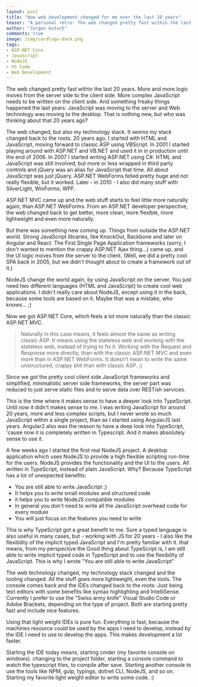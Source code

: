 ```yaml
--- 
layout: post
title: "How web development changed for me over the last 20 years"
teaser: "A personal retro: The web changed pretty fast within the last 20 years. More and more logic moves from the server side to the client side. More complex JavaScript needs to be written on the client side. And something freaky things happened the last years: JavaScript was moving to the server and web technology was moving to the desktop. This is nothing new, but who was thinking about that 20 years ago?"
author: "Jürgen Gutsch"
comments: true
image: /img/cardlogo-dark.png
tags: 
- ASP.NET Core
- JavaScript
- NodeJS
- VS Code
- Web Development
---
```


The web changed pretty fast within the last 20 years. More and more logic moves from the server side to the client side. More complex JavaScript needs to be written on the client side. And something freaky things happened the last years: JavaScript was moving to the server and Web technology was moving to the desktop. That is nothing new, but who was thinking about that 20 years ago?

The web changed, but also my technology stack. It seems my stack changed back to the roots.  20 years ago, I started with HTML and JavaScript, moving forward to classic ASP using VBScript. In 2001 I started playing around with ASP.NET and VB.NET and used it in in production until the end of 2006. In 2007 I started writing ASP.NET using C#. HTML and JavaScript was still involved, but more or less wrapped in third party controls and jQuery was an alias for JavaScript that time. All about JavaScript was just jQuery. ASP.NET WebForms felled pretty huge and not really flexible, but it worked. Later - in 2010 - I also did many stuff with SilverLight, WinForms, WPF. 

ASP.NET MVC came up and the web stuff starts to feel little more naturally again, than ASP.NET WebForms. From an ASP.NET developer perspective, the web changed back to get better, more clean, more flexible, more lightweight and even more naturally. 

But there was something new coming up. Things from outside the ASP.NET world. Strong JavaScript libraries, like KnockOut, Backbone and later on Angular and React. The First Single Page Application frameworks (sorry, I don't wanted to mention the crappy ASP.NET Ajax thing...) came up, and the UI logic moves from the server to the client. (Well, we did a pretty cool SPA back in 2005, but we didn't thought about to create a framework out of it.)

NodeJS change the world again, by using JavaScript on the server. You just need two different languages (HTML and JavaScript) to create cool web applications. I didn't really care about NodeJS, except using it in the back, because some tools are based on it. Maybe that was a mistake, who knows... ;)

Now we got ASP.NET Core, which feels a lot more naturally than the classic ASP.NET MVC. 

> Naturally in this case means, it feels almost the same as writing classic ASP. It means using the stateless web and working with the stateless web, instead of trying to fix it. Working with the Request and Response more directly, than with the classic ASP.NET MVC and even more than in ASP.NET WebForms. It doesn't mean to write the same unstructured, crappy shit than with classic ASP. ;)

Since we got the pretty cool client side JavaScript frameworks and simplified, minimalistic server side frameworks, the server part was reduced to just serve static files and to serve data over RESTish services. 

This is the time where it makes sense to have a deeper look into TypeScript. Until now it didn't makes sense to me. I was writing JavaScript for around 20 years, more and less complex scripts, but I never wrote so much JavaScript within a single project, than as I started using AngularJS last years. Angular2 also was the reason to have a deep look into TypeScript, 'cause now it is completely written in Typescript. And it makes absolutely sense to use it.

A few weeks ago I started the first real NodeJS project. A desktop application which uses NodeJS to provide a high flexible scripting run-time for the users. NodeJS provides the functionality and the UI to the users. All written in TypeScript, instead of plain JavaScript. Why? Because TypeScript has a lot of unexpected benefits:

- You are still able to write JavaScript ;)
- It helps you to write small modules and structured code
- it helps you to write NodeJS compatible modules
- In general you don't need to write all the JavaScript overhead code for every module
- You will just focus on the features you need to write

This is why TypeScript got a great benefit to me. Sure a typed language is also useful in many cases, but - working with JS for 20 years - I also like the flexibility of the implicit typed JavaScript and I'm pretty familiar with it. that means, from my perspective the Good thing about TypeScript is, I am still able to write implicit typed code in TypeScript and to use the flexibility of JavaScript. This is why I wrote "You are still able to write JavaScript"

The web technology changed, my technology stack changed and the tooling changed. All the stuff goes more lightweight, even the tools. The console comes back and the IDEs changed back to the roots: Just being text editors with some benefits like syntax highlighting and IntelliSense. Currently I prefer to use the "Swiss army knife" Visual Studio Code or Adobe Brackets, depending on the type of project. Both are starting pretty fast and include nice features. 

Using that light weight IDEs is pure fun. Everything is fast, because the machines resource could be used by the apps I need to develop, instead by the IDE I need to use to develop the apps. This makes development a lot faster.

Starting the IDE today means, starting cmder (my favorite console on windows). changing to the project folder, starting a console command to watch the typescript files, to compile after save. Starting another console to use the tools like NPM, gulp, typings, dotnet CLI, NodeJS, and so on. Starting my favorite light weight editor to write some code.  :)
